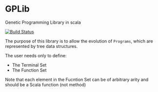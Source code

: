# GPLib
Genetic Programming Library in scala

[![Build Status](https://travis-ci.org/raufer/GPLib.svg?branch=master)](https://travis-ci.org/raufer/GPLib)

The purpose of this library is to allow the evolution of `Programs`, which are represented by tree data structures.

The user needs only to define:
- The Terminal Set
- The Function Set

Note that each element in the Fucntion Set can be of arbitrary arity and should be a Scala function (not method)
